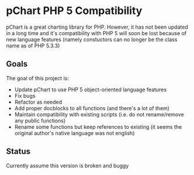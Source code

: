 pChart PHP 5 Compatibility
==========================

pChart is a great charting library for PHP. 
However, it has not been updated in a long time and it's compatibility
with PHP 5 will soon be lost because of new language features 
(namely constuctors can no longer be the class name as of PHP 5.3.3)

## Goals

The goal of this project is:
 - Update pChart to use PHP 5 object-oriented language features
 - Fix bugs
 - Refactor as needed
 - Add proper docblocks to all functions (and there's a lot of them)
 - Maintain compatibility with existing scripts (i.e. do not rename/remove any public functions)
 - Rename some functions but keep references to existing (it seems the original author's native language was not english)
 
 ## Status
 Currently assume this version is broken and buggy
 
